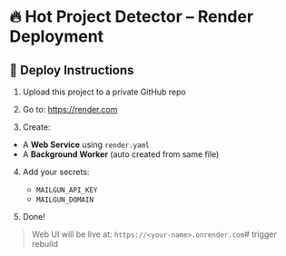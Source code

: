 # 🔥 Hot Project Detector – Render Deployment

## 🚀 Deploy Instructions

1. Upload this project to a private GitHub repo

2. Go to: https://render.com

3. Create:

- A **Web Service** using `render.yaml`
- A **Background Worker** (auto created from same file)

4. Add your secrets:
   - `MAILGUN_API_KEY`
   - `MAILGUN_DOMAIN`

5. Done!

> Web UI will be live at: `https://<your-name>.onrender.com`#   t r i g g e r   r e b u i l d  
 